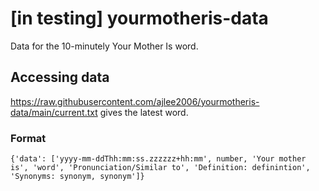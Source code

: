 # [in testing] yourmotheris-data
Data for the 10-minutely Your Mother Is word.

## Accessing data
https://raw.githubusercontent.com/ajlee2006/yourmotheris-data/main/current.txt gives the latest word.

### Format
```{'data': ['yyyy-mm-ddThh:mm:ss.zzzzzz+hh:mm', number, 'Your mother is', 'word', 'Pronunciation/Similar to', 'Definition: definintion', 'Synonyms: synonym, synonym']}```
